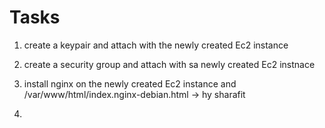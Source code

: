 # Tasks

1. create a keypair 
 and attach with the newly created  Ec2 instance 


2. create a security group and attach with sa newly created Ec2 instnace 


3. install nginx on the newly created Ec2 instance 
  and /var/www/html/index.nginx-debian.html -> hy sharafit 

4. 
